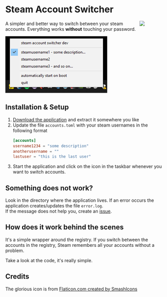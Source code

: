 # Steam Account Switcher
[<img src="https://raw.githubusercontent.com/Atrox/steam-account-switcher/master/icon/icon.ico" align="right" width="85">](https://github.com/atrox/steam-account-switcher/releases/latest)

A simpler and better way to switch between your steam accounts.
Everything works **without** touching your password.

![taskbar image](taskbar.png?raw=true "Taskbar Image")

## Installation & Setup

1. [Download the application](https://github.com/atrox/steam-account-switcher/releases/latest) and extract it somewhere you like
2. Update the file `accounts.toml` with your steam usernames in the following format
    ```toml
   [accounts] 
   username1234 = "some description"
   anotherusername = ""
   lastuser = "this is the last user"
   ```
3. Start the application and click on the icon in the taskbar whenever you want to switch accounts.

## Something does not work?

Look in the directory where the application lives.
If an error occurs the application creates/updates the file `error.log`.\
If the message does not help you, create an [issue](https://github.com/atrox/steam-account-switcher/issues).

## How does it work behind the scenes

It's a simple wrapper around the registry.
If you switch between the accounts in the registry, Steam remembers all your accounts without a problem.

Take a look at the code, it's really simple.

## Credits

The glorious icon is from [Flaticon.com created by SmashIcons](https://www.flaticon.com/authors/smashicons)
